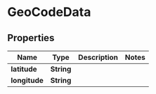 

# GeoCodeData

## Properties

Name | Type | Description | Notes
------------ | ------------- | ------------- | -------------
**latitude** | **String** |  | 
**longitude** | **String** |  | 



